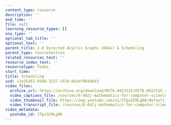```yaml
---
content_type: resource
description: ''
end_time: ''
file: null
learning_resource_types: []
ocw_type: ''
optional_tab_title: ''
optional_text: ''
parent_title: 2.6 Directed Acyclic Graphs (DAGs) & Scheduling
parent_type: CourseSection
related_resources_text: ''
resource_index_text: ''
resourcetype: Video
start_time: ''
title: Scheduling
uid: 11e1b361-0106-3237-1419-6d1ef084ab53
video_files:
  archive_url: https://archive.org/download/MIT6.042JS15/MIT6_042JS15_scheduling_ipod.mp4
  video_captions_file: /courses/6-042j-mathematics-for-computer-science-spring-2015/d6edd561cec55b8abf63d5ae22a849aa_1TpzSCMLg08.vtt
  video_thumbnail_file: https://img.youtube.com/vi/1TpzSCMLg08/default.jpg
  video_transcript_file: /courses/6-042j-mathematics-for-computer-science-spring-2015/67f992a29ded030fcaa2f42f8aa8ab2c_1TpzSCMLg08.pdf
video_metadata:
  youtube_id: 1TpzSCMLg08
---
```

